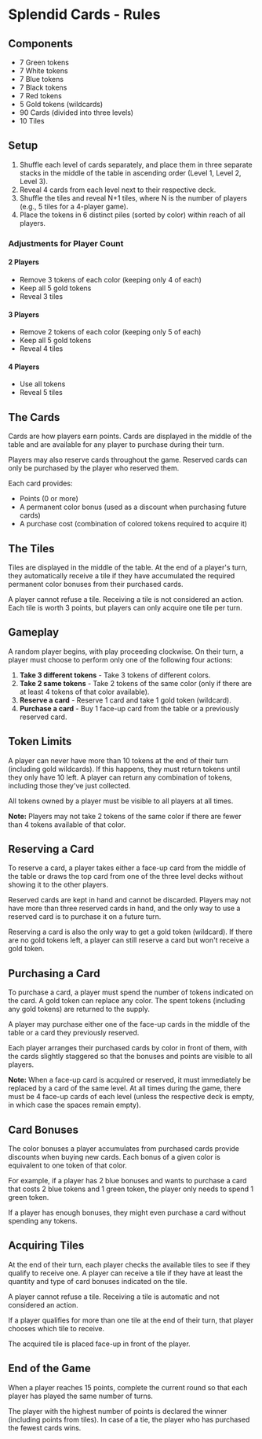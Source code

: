 # Splendid Cards - Rules

## Components
- 7 Green tokens
- 7 White tokens
- 7 Blue tokens
- 7 Black tokens
- 7 Red tokens
- 5 Gold tokens (wildcards)
- 90 Cards (divided into three levels)
- 10 Tiles

## Setup

1. Shuffle each level of cards separately, and place them in three separate stacks in the middle of the table in ascending order (Level 1, Level 2, Level 3).
2. Reveal 4 cards from each level next to their respective deck.
3. Shuffle the tiles and reveal N+1 tiles, where N is the number of players (e.g., 5 tiles for a 4-player game).
4. Place the tokens in 6 distinct piles (sorted by color) within reach of all players.

### Adjustments for Player Count

#### 2 Players
- Remove 3 tokens of each color (keeping only 4 of each)
- Keep all 5 gold tokens
- Reveal 3 tiles

#### 3 Players
- Remove 2 tokens of each color (keeping only 5 of each)
- Keep all 5 gold tokens
- Reveal 4 tiles

#### 4 Players
- Use all tokens
- Reveal 5 tiles

## The Cards

Cards are how players earn points. Cards are displayed in the middle of the table and are available for any player to purchase during their turn.

Players may also reserve cards throughout the game. Reserved cards can only be purchased by the player who reserved them.

Each card provides:
- Points (0 or more)
- A permanent color bonus (used as a discount when purchasing future cards)
- A purchase cost (combination of colored tokens required to acquire it)

## The Tiles

Tiles are displayed in the middle of the table. At the end of a player's turn, they automatically receive a tile if they have accumulated the required permanent color bonuses from their purchased cards.

A player cannot refuse a tile. Receiving a tile is not considered an action. Each tile is worth 3 points, but players can only acquire one tile per turn.

## Gameplay

A random player begins, with play proceeding clockwise. On their turn, a player must choose to perform only one of the following four actions:

1. **Take 3 different tokens** - Take 3 tokens of different colors.
2. **Take 2 same tokens** - Take 2 tokens of the same color (only if there are at least 4 tokens of that color available).
3. **Reserve a card** - Reserve 1 card and take 1 gold token (wildcard).
4. **Purchase a card** - Buy 1 face-up card from the table or a previously reserved card.

## Token Limits

A player can never have more than 10 tokens at the end of their turn (including gold wildcards). If this happens, they must return tokens until they only have 10 left. A player can return any combination of tokens, including those they've just collected.

All tokens owned by a player must be visible to all players at all times.

**Note:** Players may not take 2 tokens of the same color if there are fewer than 4 tokens available of that color.

## Reserving a Card

To reserve a card, a player takes either a face-up card from the middle of the table or draws the top card from one of the three level decks without showing it to the other players.

Reserved cards are kept in hand and cannot be discarded. Players may not have more than three reserved cards in hand, and the only way to use a reserved card is to purchase it on a future turn.

Reserving a card is also the only way to get a gold token (wildcard). If there are no gold tokens left, a player can still reserve a card but won't receive a gold token.

## Purchasing a Card

To purchase a card, a player must spend the number of tokens indicated on the card. A gold token can replace any color. The spent tokens (including any gold tokens) are returned to the supply.

A player may purchase either one of the face-up cards in the middle of the table or a card they previously reserved.

Each player arranges their purchased cards by color in front of them, with the cards slightly staggered so that the bonuses and points are visible to all players.

**Note:** When a face-up card is acquired or reserved, it must immediately be replaced by a card of the same level. At all times during the game, there must be 4 face-up cards of each level (unless the respective deck is empty, in which case the spaces remain empty).

## Card Bonuses

The color bonuses a player accumulates from purchased cards provide discounts when buying new cards. Each bonus of a given color is equivalent to one token of that color.

For example, if a player has 2 blue bonuses and wants to purchase a card that costs 2 blue tokens and 1 green token, the player only needs to spend 1 green token.

If a player has enough bonuses, they might even purchase a card without spending any tokens.

## Acquiring Tiles

At the end of their turn, each player checks the available tiles to see if they qualify to receive one. A player can receive a tile if they have at least the quantity and type of card bonuses indicated on the tile.

A player cannot refuse a tile. Receiving a tile is automatic and not considered an action.

If a player qualifies for more than one tile at the end of their turn, that player chooses which tile to receive.

The acquired tile is placed face-up in front of the player.

## End of the Game

When a player reaches 15 points, complete the current round so that each player has played the same number of turns.

The player with the highest number of points is declared the winner (including points from tiles). In case of a tie, the player who has purchased the fewest cards wins.
